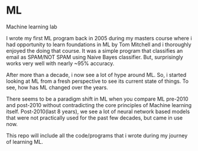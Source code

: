 # ML
Machine learning lab

I wrote my first ML program back in 2005 during my masters course where i had opportunity to learn foundations in ML by Tom Mitchell and i thoroughly enjoyed the doing that course.
It was a simple program that classifies an email as SPAM/NOT SPAM using Naive Bayes classifier. But, surprisingly works very well with nearly ~95% accuracy. 

After more than a decade, i now see a lot of hype around ML. 
So, i started looking at ML from a fresh perspective to see its current state of things. To see, how has ML changed over the years.

There seems to be a paradigm shift in ML when you compare ML pre-2010 and post-2010 without contradicting the core principles
of Machine learning itself.
Post-2010(last 8 years), we see a lot of neural network based models that were not practically used for the past few decades, but came in use now. 

This repo will include all the code/programs that i wrote during my journey of learning ML.
